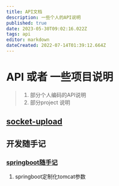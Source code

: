 ```yaml
---
title: API文档
description: 一些个人的API说明
published: true
date: 2023-05-30T09:02:16.022Z
tags: api
editor: markdown
dateCreated: 2022-07-14T01:39:12.664Z
---
```


# API 或者 一些项目说明

>  1. 部分个人编码的API说明
>  2. 部分project 说明


## [socket-upload](/mine-api/socket-upload)


## 开发随手记

### [springboot随手记](/development/note/springboot)
001. springboot定制化tomcat参数